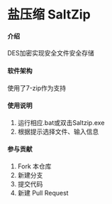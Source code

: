 # 盐压缩 SaltZip

#### 介绍
DES加密实现安全文件安全存储

#### 软件架构
使用了7-zip作为支持

#### 使用说明

1.  运行相应.bat或双击Saltzip.exe
2.  根据提示选择文件、输入信息

#### 参与贡献

1.  Fork 本仓库
2.  新建分支
3.  提交代码
4.  新建 Pull Request
